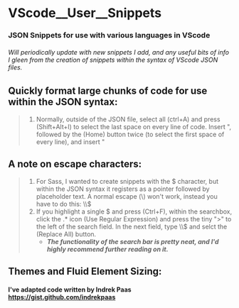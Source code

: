 # VScode__User__Snippets
### JSON Snippets for use with various languages in VScode

###### *Will periodically update with new snippets I add, and any useful bits of info I gleen from the creation of snippets within the syntax of VScode JSON files.*


## Quickly format large chunks of code for use within the JSON syntax:
>1. Normally, outside of the JSON file, select all (ctrl+A) and press (Shift+Alt+I)
>to select the last space on every line of code. Insert ", followed by the (Home)
>button twice (to select the first space of every line), and insert "

## A note on escape characters:
>1. For Sass, I wanted to create snippets with the $ character, but within the
>JSON syntax it registers as a pointer followed by placeholder text. A normal
>escape (\\) won't work, instead you have to do this: \\\\$
>2. If you highlight a single $ and press (Ctrl+F), within the searchbox, click
>the .* icon (Use Regular Expression) and press the tiny ">" to the left of the
>search field. In the next field, type \\\\$ and selct the (Replace All) button.
>     * ***The functionality of the search bar is pretty neat, and I'd highly recommend further reading on it.***

## Themes and Fluid Element Sizing:
####       I've adapted code written by **Indrek Paas https://gist.github.com/indrekpaas**
